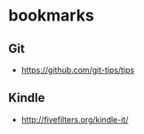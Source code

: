 # bookmarks

## Git
* https://github.com/git-tips/tips

## Kindle
* http://fivefilters.org/kindle-it/

